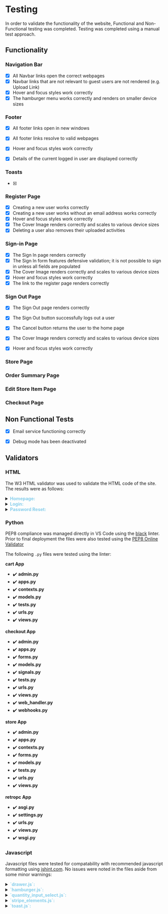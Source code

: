 
# Testing

In order to validate the functionality of the website, Functional and Non-Functional testing was completed. Testing was completed using a manual test approach.

## Functionality

### Navigation Bar

 * [X] All Navbar links open the correct webpages
 * [X] Navbar links that are not relevant to guest users are not rendered (e.g. Upload Link)
 * [X] Hover and focus styles work correctly
 * [X] The hamburger menu works correctly and renders on smaller device sizes

### Footer

 * [X] All footer links open in new windows
 * [X] All footer links resolve to valid webpages
 * [X] Hover and focus styles work correctly
 * [X] Details of the current logged in user are displayed correctly


### Toasts
* [X]


### Register Page

* [X] Creating a new user works correctly
* [X] Creating a new user works without an email address works correctly
* [X] Hover and focus styles work correctly
* [X] The Cover Image renders correctly and scales to various device sizes
* [X] Deleting a user also removes their uploaded activities

### Sign-in Page

* [X] The Sign In page renders correctly
* [X] The Sign In form features defensive validation; it is not possible to sign in unless all fields are populated
* [X] The Cover Image renders correctly and scales to various device sizes
* [X] Hover and focus styles work correctly
* [X] The link to the register page renders correctly

### Sign Out Page

* [X] The Sign Out page renders correctly
* [X] The Sign Out button successfully logs out a user
* [X] The Cancel button returns the user to the home page
* [X] The Cover Image renders correctly and scales to various device sizes
* [X] Hover and focus styles work correctly


### Store Page

### Order Summary Page


### Edit Store Item Page

### Checkout Page



## Non Functional Tests

* [X] Email service functioning correctly
* [X] Debug mode has been deactivated


## Validators

### HTML

The W3 HTML validator was used to validate the HTML code of the site. The results were as follows:

<details>
  <summary><strong style="color:skyblue">Homepage:</strong></summary>
  <img src="./docs/html-validation/html-homepage.png" alt="homepage"/>
</details>  

<details>
  <summary><strong style="color:skyblue">Login:</strong></summary>
  <img src="./docs/html-validation/html-login.png" alt="Login"/>
</details>  

<details>
  <summary><strong style="color:skyblue">Password Reset:</strong></summary>
  <img src="./docs/html-validation/html-password-reset.png" alt="Password Reset"/>
</details>  




### Python

PEP8 compliance was managed directly in VS Code using the [black](https://github.com/psf/black) linter. Prior to final deployment the files were also tested using the [PEP8 Online Validator](http://pep8online.com/)

The following `.py` files were tested using the linter:

**cart App**
* :heavy_check_mark: **admin.py**
* :heavy_check_mark: **apps.py**
* :heavy_check_mark: **contexts.py**
* :heavy_check_mark: **models.py**
* :heavy_check_mark: **tests.py**
* :heavy_check_mark: **urls.py**
* :heavy_check_mark: **views.py**

**checkout App**
* :heavy_check_mark: **admin.py**
* :heavy_check_mark: **apps.py**
* :heavy_check_mark: **forms.py**
* :heavy_check_mark: **models.py**
* :heavy_check_mark: **signals.py**
* :heavy_check_mark: **tests.py**
* :heavy_check_mark: **urls.py**
* :heavy_check_mark: **views.py**
* :heavy_check_mark: **web_handler.py**
* :heavy_check_mark: **webhooks.py**

**store App**
* :heavy_check_mark: **admin.py**
* :heavy_check_mark: **apps.py**
* :heavy_check_mark: **contexts.py**
* :heavy_check_mark: **forms.py**
* :heavy_check_mark: **models.py**
* :heavy_check_mark: **tests.py**
* :heavy_check_mark: **urls.py**
* :heavy_check_mark: **views.py**

**retropc App**
* :heavy_check_mark: **asgi.py**
* :heavy_check_mark: **settings.py**
* :heavy_check_mark: **urls.py**
* :heavy_check_mark: **views.py**
* :heavy_check_mark: **wsgi.py**

### Javascript

Javascript files were tested for compatability with recommended javascript formatting using [jshint.com](jshint.com). No issues were noted in the files aside from some minor warnings:


<details>
  <summary><strong style="color:skyblue">`drawer.js`:</strong></summary>
  <img src="./docs/jshint/jshint-drawer.png" alt="jshint drawer"/>
</details>  

<details>
  <summary><strong style="color:skyblue">`hamburger.js`:</strong></summary>
  <img src="./docs/jshint/jshint-hamburger.png" alt="jshint hamburger"/>
</details>  

<details>
  <summary><strong style="color:skyblue">`quantity_input_select.js`:</strong></summary>
  <img src="./docs/jshint/jshint-quantity_select.png" alt="jshint quantity select"/>
</details>  

<details>
  <summary><strong style="color:skyblue">`stripe_elements.js`:</strong></summary>
  <img src="./docs/jshint/jshint-stripe.png" alt="jshint stripe"/>
</details>  

<details>
  <summary><strong style="color:skyblue">`toast.js`:</strong></summary>
  <img src="./docs/jshint/jshint-toast.png" alt="jshint toast"/>
</details>  

